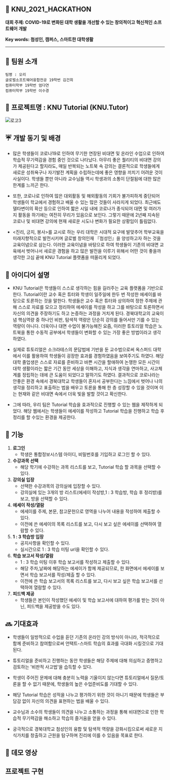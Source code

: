 
## :checkered_flag: KNU_2021_HACKATHON 
   **대회 주제: COVID-19로 변화된 대학 생활을 개선할 수 있는 창의적이고 혁신적인 소프트웨어 개발**
   
   
   **Key words: 첨성인, 캠퍼스, 스마트한 대학생활**

---
## :busts_in_silhouette: 팀원 소개



~~~
팀명 : 오리
글로벌소프트웨어융합전공 19학번 김건희
컴퓨터학부 19학번 엄다연
컴퓨터학부 19학번 이수경
~~~

## :closed_book: 프로젝트명 : KNU Tutorial (KNU.Tutor)
![로고3](https://user-images.githubusercontent.com/69031678/126647811-b7b510d3-9385-4e87-845a-f1dd554ef45c.png)




## :umbrella: 개발 동기 및 배경



-  많은 학생들이 코로나19로 인하여 무기한 연장된 비대면 및 온라인 수업으로 인하여 학습적 무기력감을 경험 중인 것으로 나타났다. 아무리 좋은 퀄리티의 비대면 강의가 제공된다고 할지라도, 매일 반복되는 노트북 속 강의는 결론적으로 학생들에게 새로운 성취욕구나 자기발전 계획을 수립하는데에 좋은 영향을 끼치기 어려운 것이 사실이다. 
학생들 뿐만 아니라 교수님들 역시 학생과의 소통이 단절됨에 대한 많은 한계를 느끼곤 한다. 


-  또한, 코로나로 인하여 많은 대외활동 및 해외활동의 기회가 불가피하게 중단되어 학생들이 학교에서 경험하고 배울 수 있는 많은 것들이 사라지게 되었다. 최근에도 델타변이의 확산 등으로 인하여 짧은 시일 내에 코로나가 종식되어 대면 및 여러가지 활동을 하기에는 여전히 무리가 있음으로 보인다. 그렇기 때문에 2년째 지속된 코로나 및 비대면 강의에 현재 새로운 시도나 변화가 필요한 상황임이 틀림없다.


-    <진리, 긍지, 봉사>를 교시로 하는 우리 대학은 시대적 요구에 발맞추어 학부교육을 미래지향적으로 발전시키며 글로벌 창의인재 『첨성인』을 양성하고자 하는 것을 교육이념으로 삼는다. 이러한 교육이념을 바탕으로 하여 학생들이 기존의 비대면 교육에서 벗어나서 새로운 경험을 하고 많은 발전을 이루기 위해서 어떤 것이 좋을까 생각한 고심 끝에 KNU Tutorial 플랫폼을 떠올리게 되었다. 






## :memo: 아이디어 설명

   - KNU Tutorial은 학생들이 스스로 생각하는 힘을 길러주는 교육 플랫폼을 기반으로 한다. Tutorial이란 교수 혹은 튜터와 학생이 일주일에 한두 번 작성한 에세이를 바탕으로 토론하는 것을 말한다. 학생들은 교수 혹은 튜터와 상의하여 정한 주제에 관해 스스로 자료를 모으고 정리하여 에세이를 작성을 하고 그를 바탕으로 토론하면서 자신의 의견을 주장하기도 하고 논증하는 과정을 거치게 된다. 경북대학교의 교육이념 핵심역량 중 하나인 비판, 탐색적 역량은 단순히 강의를 들어서만 기를 수 있는 역량이 아니다. 더욱이나 대면 수업이 불가능해진 요즘, 이러한 튜토리얼 학습은 노트북을 통한 수동적 공부에서 학생들이 변화할 수 있는 가장 좋은 방법이라고 생각하였다. 


   - 실제로 튜토리얼은 소크라테스의 문답법에 기반을 둔 교수법으로써 옥스퍼드 대학에서 이를 활용하여 학생들이 굉장한 효과를 경험하였음을 보여주기도 하였다. 해당 대학 졸업생은 스스로 자료를 준비하고 바쁜 시간을 할애하여 논쟁한 모든 시간이 대학 생활이라는 짧은 기간 동안 세상을 이해하고, 지식과 생각을 연마하고, 사고체계를 정립하는 데에 큰 도움이 되었다고 말하기도 하였다.
결과적으로 코로나라는 안좋은 환경 속에서 경북대학교 학생들이 혼자서 공부한다는 느낌에서 벗어나 나의 생각을 정리하고 표출하는 법을 배우고 토론을 통해 한 층 성장할 수 있을 것이며 이는 현재와 같은 비대면 속에서 더욱 빛을 발할 것이고 확신한다.


   - 그에 따라, 우리 팀은 Tutorial 학습을 효과적으로 진행할 수 있는 웹을 제작하게 되었다. 해당 웹에서는 학생들이 에세이를 작성하고 Tutorial 학습을 진행하고 학습 후 정리를 할 수있는 환경을 제공한다. 


## :information_desk_person: 기능

1. **로그인**   
   - 학생은 통합정보시스템 아이디, 비밀번호를 기입하고 로그인 할 수 있다.  
2. **수강과목 선택**   
   - 해당 학기에 수강하는 과목 리스트를 보고, Tutorial 학습 할 과목을 선택할 수 있다.   
3. **강의실 입장**   
   - 선택한 수강과목의 강의실에 입장할 수 있다.
   - 강의실에 있는 3개의 방 리스트(에세이 작성방,1 : 3 학습방, 학습 후 정리방)를 보고, 방을 선택할 수 있다.
4. **에세이 작성/열람**   
   - 에세이를 주제, 본문, 참고문헌으로 영역을 나누어 내용을 작성하여 제출할 수 있다.   
   - 이전에 쓴 에세이의 목록 리스트를 보고, 다시 보고 싶은 에세이를 선택하여 열람할 수 있다.   
5. **1 : 3 학습방 입장**   
   - 공지사항을 확인할 수 있다.   
   - 실시간으로 1 : 3 학습 미팅 url을 확인할 수 있다.   
6. **학습 보고서 작성/열람**   
   - 1 : 3 학습 미팅 이후 학습 보고서를 작성하고 제출할 수 있다.
   - 해당 주차,날짜에 해당하는 에세이가 함께 제공되므로, 한 화면에서 에세이를 보면서 학습 보고서를 작성/제출 할 수 있다.
   - 이전에 쓴 학습 보고서의 목록 리스트를 보고, 다시 보고 싶은 학습 보고서를 선택하여 열람할 수 있다.
7. **피드백 제공**
   - 학생들은 본인이 작성했던 에세이 및 학습 보고서에 대하여 평가를 받는 것이 아닌, 피드백을 제공받을 수도 있다.






## :soon: 기대효과 

-  학생들이 일방적으로 수업을 듣던 기존의 온라인 강의 방식이 아니라, 적극적으로 함께 준비하고 참여함으로써 언택트-스마트 학습의 효과를 극대화 시킬것으로 기대된다.

-  튜토리얼을 준비하고 진행하는 동안 학생들은 해당 주제에 대해 의심하고 증명하고 검토하는 '비판적 사고법'을 습득할 수 있다.

-  학생이 주어진 문제에 대해 충분히 노력을 기울이지 않는다면 튜토리얼에서 질문/토론을 할 수 없기 때문에, 학생들의 높은 수업준비도를 기대할 수 있다.

-  해당 Tutorial 학습은 성적을 나누고 평가하기 위한 것이 아니기 때문에 학생들은 부담감 없이 자신의 의견을 표현하는 법을 배울 수 있다. 

-  교수님과 소수의 학생들이 의견을 나누고 소통하는 과정을 통해 비대면으로 인한 학습적 무기력감을 해소하고 학습의 즐거움을 얻을 수 있다.

-  궁극적으로 경북대학교 첨성인의 융합 및 탐색적 역량을 강화시킴으로써 새로운 지식가치를 창출하고 근원을 탐구하며 진리에 이를 수 있음을 목표로 한다.

## :movie_camera: 데모 영상



## 프로젝트 구현



